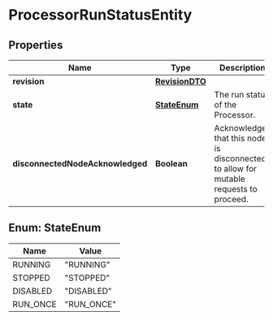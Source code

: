 # ProcessorRunStatusEntity

## Properties
Name | Type | Description | Notes
------------ | ------------- | ------------- | -------------
**revision** | [**RevisionDTO**](RevisionDTO.md) |  |  [optional]
**state** | [**StateEnum**](#StateEnum) | The run status of the Processor. |  [optional]
**disconnectedNodeAcknowledged** | **Boolean** | Acknowledges that this node is disconnected to allow for mutable requests to proceed. |  [optional]

<a name="StateEnum"></a>
## Enum: StateEnum
Name | Value
---- | -----
RUNNING | &quot;RUNNING&quot;
STOPPED | &quot;STOPPED&quot;
DISABLED | &quot;DISABLED&quot;
RUN_ONCE | &quot;RUN_ONCE&quot;

